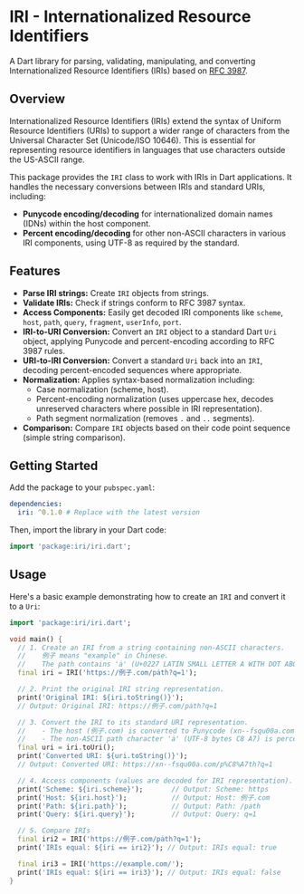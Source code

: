 # IRI - Internationalized Resource Identifiers
A Dart library for parsing, validating, manipulating, and converting
Internationalized Resource Identifiers (IRIs) based on [RFC 3987](https://www.rfc-editor.org/rfc/rfc3987).

## Overview

Internationalized Resource Identifiers (IRIs) extend the syntax of Uniform
Resource Identifiers (URIs) to support a wider range of characters from the
Universal Character Set (Unicode/ISO 10646). This is essential for representing
resource identifiers in languages that use characters outside the US-ASCII range.

This package provides the `IRI` class to work with IRIs in Dart applications.
It handles the necessary conversions between IRIs and standard URIs, including:

* **Punycode encoding/decoding** for internationalized domain names (IDNs) within the host component.
* **Percent encoding/decoding** for other non-ASCII characters in various IRI components, using UTF-8 as required by the standard.

## Features

* **Parse IRI strings:** Create `IRI` objects from strings.
* **Validate IRIs:** Check if strings conform to RFC 3987 syntax.
* **Access Components:** Easily get decoded IRI components like `scheme`, `host`, `path`, `query`, `fragment`, `userInfo`, `port`.
* **IRI-to-URI Conversion:** Convert an `IRI` object to a standard Dart `Uri` object, applying Punycode and percent-encoding according to RFC 3987 rules.
* **URI-to-IRI Conversion:** Convert a standard `Uri` back into an `IRI`, decoding percent-encoded sequences where appropriate.
* **Normalization:** Applies syntax-based normalization including:
    * Case normalization (scheme, host).
    * Percent-encoding normalization (uses uppercase hex, decodes unreserved characters where possible in IRI representation).
    * Path segment normalization (removes `.` and `..` segments).
* **Comparison:** Compare `IRI` objects based on their code point sequence (simple string comparison).

## Getting Started

Add the package to your `pubspec.yaml`:

```yaml
dependencies:
  iri: ^0.1.0 # Replace with the latest version
```

Then, import the library in your Dart code:

```dart
import 'package:iri/iri.dart';
```

## Usage
Here's a basic example demonstrating how to create an `IRI` and convert it to a `Uri`:

```dart
import 'package:iri/iri.dart';

void main() {
  // 1. Create an IRI from a string containing non-ASCII characters.
  //    例子 means "example" in Chinese.
  //    The path contains 'ȧ' (U+0227 LATIN SMALL LETTER A WITH DOT ABOVE).
  final iri = IRI('https://例子.com/pȧth?q=1');

  // 2. Print the original IRI string representation.
  print('Original IRI: ${iri.toString()}');
  // Output: Original IRI: https://例子.com/pȧth?q=1

  // 3. Convert the IRI to its standard URI representation.
  //    - The host (例子.com) is converted to Punycode (xn--fsqu00a.com).
  //    - The non-ASCII path character 'ȧ' (UTF-8 bytes C8 A7) is percent-encoded (%C8%A7).
  final uri = iri.toUri();
  print('Converted URI: ${uri.toString()}');
  // Output: Converted URI: https://xn--fsqu00a.com/p%C8%A7th?q=1

  // 4. Access components (values are decoded for IRI representation).
  print('Scheme: ${iri.scheme}');       // Output: Scheme: https
  print('Host: ${iri.host}');           // Output: Host: 例子.com
  print('Path: ${iri.path}');           // Output: Path: /pȧth
  print('Query: ${iri.query}');         // Output: Query: q=1

  // 5. Compare IRIs
  final iri2 = IRI('https://例子.com/pȧth?q=1');
  print('IRIs equal: ${iri == iri2}'); // Output: IRIs equal: true

  final iri3 = IRI('https://example.com/');
  print('IRIs equal: ${iri == iri3}'); // Output: IRIs equal: false
}
```